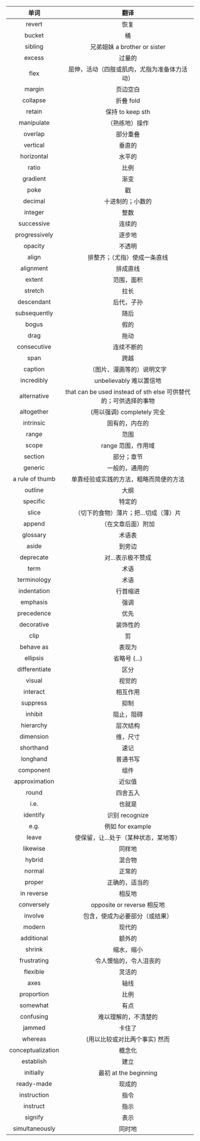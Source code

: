 |       单词        |                              翻译                               |
| :---------------: | :-------------------------------------------------------------: |
|      revert       |                              恢复                               |
|      bucket       |                               桶                                |
|      sibling      |                  兄弟姐妹 a brother or sister                   |
|      excess       |                             过量的                              |
|       flex        |          屈伸，活动（四肢或肌肉，尤指为准备体力活动）           |
|      margin       |                            页边空白                             |
|     collapse      |                            折叠 fold                            |
|      retain       |                        保持 to keep sth                         |
|    manipulate     |                         （熟练地）操作                          |
|      overlap      |                            部分重叠                             |
|     vertical      |                             垂直的                              |
|    horizontal     |                             水平的                              |
|       ratio       |                              比例                               |
|     gradient      |                              渐变                               |
|       poke        |                               戳                                |
|      decimal      |                        十进制的；小数的                         |
|      integer      |                              整数                               |
|    successive     |                             连续的                              |
|   progressively   |                             逐步地                              |
|      opacity      |                             不透明                              |
|       align       |                  排整齐；（尤指）使成一条直线                   |
|     alignment     |                            排成直线                             |
|      extent       |                           范围，面积                            |
|      stretch      |                              拉长                               |
|    descendant     |                           后代，子孙                            |
|   subsequently    |                              随后                               |
|       bogus       |                              假的                               |
|       drag        |                              拖动                               |
|    consecutive    |                           连续不断的                            |
|       span        |                              跨越                               |
|      caption      |                   （图片、漫画等的）说明文字                    |
|    incredibly     |                     unbelievably 难以置信地                     |
|    alternative    | that can be used instead of sth else 可供替代的；可供选择的事物 |
|    altogether     |                   (用以强调) completely 完全                    |
|     intrinsic     |                         固有的，内在的                          |
|       range       |                              范围                               |
|       scope       |                       range 范围，作用域                        |
|      section      |                           部分；章节                            |
|      generic      |                         一般的，通用的                          |
|  a rule of thumb  |             单靠经验或实践的方法，粗略而简便的方法              |
|      outline      |                              大纲                               |
|     specific      |                             特定的                              |
|       slice       |               （切下的食物）薄片；把…切成（薄）片               |
|      append       |                       （在文章后面）附加                        |
|     glossary      |                             术语表                              |
|       aside       |                             到旁边                              |
|     deprecate     |                         对…表示极不赞成                         |
|       term        |                              术语                               |
|    terminology    |                              术语                               |
|    indentation    |                            行首缩进                             |
|     emphasis      |                              强调                               |
|    precedence     |                              优先                               |
|    decorative     |                            装饰性的                             |
|       clip        |                               剪                                |
|     behave as     |                             表现为                              |
|     ellipsis      |                          省略号 (...)                           |
|   differentiate   |                              区分                               |
|      visual       |                             视觉的                              |
|     interact      |                            相互作用                             |
|     suppress      |                              抑制                               |
|      inhibit      |                           阻止，阻碍                            |
|     hierarchy     |                            层次结构                             |
|     dimension     |                            维，尺寸                             |
|     shorthand     |                              速记                               |
|     longhand      |                            普通书写                             |
|     component     |                              组件                               |
|   approximation   |                             近似值                              |
|       round       |                            四舍五入                             |
|       i.e.        |                             也就是                              |
|     identify      |                         识别 recognize                          |
|       e.g.        |                        例如 for example                         |
|       leave       |              使保留，让...处于（某种状态，某地等）              |
|     likewise      |                             同样地                              |
|      hybrid       |                             混合物                              |
|      normal       |                             正常的                              |
|      proper       |                         正确的，适当的                          |
|    in reverse     |                             相反地                              |
|    conversely     |                   opposite or reverse 相反地                    |
|      involve      |                 包含，使成为必要部分（或结果）                  |
|      modern       |                             现代的                              |
|    additional     |                             额外的                              |
|      shrink       |                           缩水，缩小                            |
|    frustrating    |                     令人懊恼的，令人沮丧的                      |
|     flexible      |                             灵活的                              |
|       axes        |                              轴线                               |
|    proportion     |                              比例                               |
|     somewhat      |                              有点                               |
|     confusing     |                      难以理解的，不清楚的                       |
|      jammed       |                             卡住了                              |
|      whereas      |                  (用以比较或对比两个事实) 然而                  |
| conceptualization |                             概念化                              |
|     establish     |                              建立                               |
|     initially     |                      最初 at the beginning                      |
|    ready-made     |                             现成的                              |
|    instruction    |                              指令                               |
|     instruct      |                              指示                               |
|      signify      |                              表示                               |
|  simultaneously   |                             同时地                              |